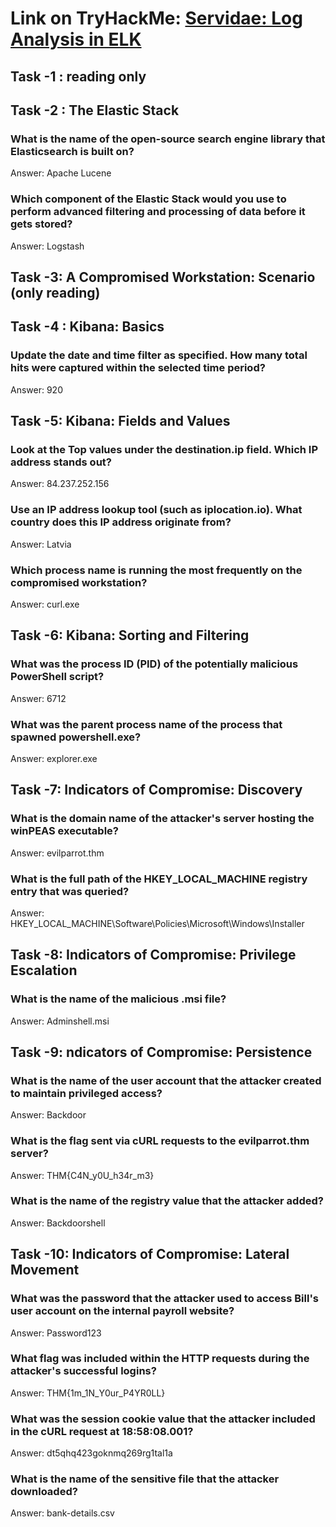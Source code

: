 # Link on TryHackMe: [Servidae: Log Analysis in ELK](https://tryhackme.com/r/room/servidae)

## Task -1 : reading only

## Task -2 : The Elastic Stack

### What is the name of the open-source search engine library that Elasticsearch is built on?
Answer: Apache Lucene

### Which component of the Elastic Stack would you use to perform advanced filtering and processing of data before it gets stored?
Answer: Logstash

## Task -3: A Compromised Workstation: Scenario  (only reading)

## Task -4 : Kibana: Basics 

### Update the date and time filter as specified. How many total hits were captured within the selected time period?
Answer: 920

## Task -5: Kibana: Fields and Values

### Look at the Top values under the destination.ip field. Which IP address stands out?
Answer: 84.237.252.156

### Use an IP address lookup tool (such as iplocation.io). What country does this IP address originate from?
Answer: Latvia

### Which process name is running the most frequently on the compromised workstation?
Answer: curl.exe

## Task -6: Kibana: Sorting and Filtering

### What was the process ID (PID) of the potentially malicious PowerShell script?
Answer: 6712

### What was the parent process name of the process that spawned powershell.exe?
Answer: explorer.exe

## Task -7: Indicators of Compromise: Discovery

### What is the domain name of the attacker's server hosting the winPEAS executable?
Answer: evilparrot.thm

### What is the full path of the HKEY_LOCAL_MACHINE registry entry that was queried?
Answer: HKEY_LOCAL_MACHINE\Software\Policies\Microsoft\Windows\Installer

## Task -8: Indicators of Compromise: Privilege Escalation

### What is the name of the malicious .msi file?
Answer: Adminshell.msi

## Task -9: ndicators of Compromise: Persistence

### What is the name of the user account that the attacker created to maintain privileged access?
Answer: Backdoor

### What is the flag sent via cURL requests to the evilparrot.thm server?
Answer: THM{C4N_y0U_h34r_m3}

### What is the name of the registry value that the attacker added?
Answer: Backdoorshell

## Task -10: Indicators of Compromise: Lateral Movement

### What was the password that the attacker used to access Bill's user account on the internal payroll website?
Answer: Password123

### What flag was included within the HTTP requests during the attacker's successful logins?
Answer: THM{1m_1N_Y0ur_P4YR0LL}

### What was the session cookie value that the attacker included in the cURL request at 18:58:08.001?
Answer: dt5qhq423goknmq269rg1tal1a

### What is the name of the sensitive file that the attacker downloaded?
Answer: bank-details.csv
